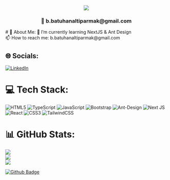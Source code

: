 <div align="center">
<img src="https://readme-typing-svg.herokuapp.com/?lines=Merhaba%20%F0%9F%91%8B,%20Ben%20Bayram;+Front%20End%20Developer%20%F0%9F%92%BB;&center=true&size=30">
</div>
<div align="center">
  <h3>
      📩 b.batuhanaltiparmak@gmail.com
  </h3>
</div>
# 💫 About Me:
🌱 I’m currently learning NextJS & Ant Design<br>📫 How to reach me: b.batuhanaltiparmak@gmail.com


## 🌐 Socials:
[![LinkedIn](https://img.shields.io/badge/LinkedIn-%230077B5.svg?logo=linkedin&logoColor=white)](https://linkedin.com/in/bayrambatuhanaltiparmak) 

# 💻 Tech Stack:
![HTML5](https://img.shields.io/badge/html5-%23E34F26.svg?style=for-the-badge&logo=html5&logoColor=white) ![TypeScript](https://img.shields.io/badge/typescript-%23007ACC.svg?style=for-the-badge&logo=typescript&logoColor=white) ![JavaScript](https://img.shields.io/badge/javascript-%23323330.svg?style=for-the-badge&logo=javascript&logoColor=%23F7DF1E) ![Bootstrap](https://img.shields.io/badge/bootstrap-%238511FA.svg?style=for-the-badge&logo=bootstrap&logoColor=white) ![Ant-Design](https://img.shields.io/badge/-AntDesign-%230170FE?style=for-the-badge&logo=ant-design&logoColor=white) ![Next JS](https://img.shields.io/badge/Next-black?style=for-the-badge&logo=next.js&logoColor=white) ![React](https://img.shields.io/badge/react-%2320232a.svg?style=for-the-badge&logo=react&logoColor=%2361DAFB) ![CSS3](https://img.shields.io/badge/css3-%231572B6.svg?style=for-the-badge&logo=css3&logoColor=white) ![TailwindCSS](https://img.shields.io/badge/tailwindcss-%2338B2AC.svg?style=for-the-badge&logo=tailwind-css&logoColor=white)
# 📊 GitHub Stats:
![](https://github-readme-stats.vercel.app/api?username=Xempio&theme=dark&hide_border=false&include_all_commits=false&count_private=false)<br/>
![](https://github-readme-streak-stats.herokuapp.com/?user=Xempio&theme=dark&hide_border=false)<br/>
![](https://github-readme-stats.vercel.app/api/top-langs/?username=Xempio&theme=dark&hide_border=false&include_all_commits=false&count_private=false&layout=compact)

<!-- Proudly created with GPRM ( https://gprm.itsvg.in ) -->

[![Github Badge](https://img.shields.io/badge/-Github-000?style=quare&labelColor=000&logo=Github&logoColor=white&link=link)](https://github.com/Xempio)
